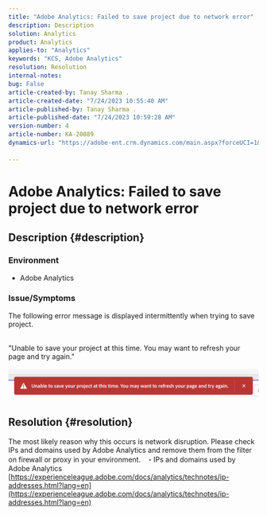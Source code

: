 ```yaml
---
title: "Adobe Analytics: Failed to save project due to network error"
description: Description
solution: Analytics
product: Analytics
applies-to: "Analytics"
keywords: "KCS, Adobe Analytics"
resolution: Resolution
internal-notes: 
bug: False
article-created-by: Tanay Sharma .
article-created-date: "7/24/2023 10:55:40 AM"
article-published-by: Tanay Sharma .
article-published-date: "7/24/2023 10:59:28 AM"
version-number: 4
article-number: KA-20889
dynamics-url: "https://adobe-ent.crm.dynamics.com/main.aspx?forceUCI=1&pagetype=entityrecord&etn=knowledgearticle&id=96e8609b-102a-ee11-bdf4-6045bd006239"

---
```

# Adobe Analytics: Failed to save project due to network error

## Description {#description}


### Environment

- Adobe Analytics


### Issue/Symptoms

The following error message is displayed intermittently when trying to save project.

<br>"Unable to save your project at this time. You may want to refresh your page and try again."<br><br>![](assets/___97e8609b-102a-ee11-bdf4-6045bd006239___.png)

## Resolution {#resolution}


The most likely reason why this occurs is network disruption. Please check IPs and domains used by Adobe Analytics and remove them from the filter on firewall or proxy in your environment.
 
・IPs and domains used by Adobe Analytics
[https://experienceleague.adobe.com/docs/analytics/technotes/ip-addresses.html?lang=en](https://experienceleague.adobe.com/docs/analytics/technotes/ip-addresses.html?lang=en)

